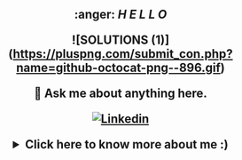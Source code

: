 <h2 align="center">
	:anger: <i>H E L L O </i>

![SOLUTIONS (1)]
(https://pluspng.com/submit_con.php?name=github-octocat-png--896.gif)



 
  💬 Ask me about anything here.
	  
[![Linkedin](https://img.shields.io/badge/linked-in-369?style=flat-square&logo=linkedin&logoColor=white&color=blue)](https://www.linkedin.com/in/siham-badyine)
	  




<details>
 <summary>Click here to know more about me :)</summary>

 <div align="center">
	 


 <table><tr><td valign="top" width="50%"><br>I 've started  my curriculum at the Holberton School Paris, France in January 2022 for being a Great Software Engineer to solve problems and help people.
  </td></tr></table></div>
  </details>
 

       

 
 

